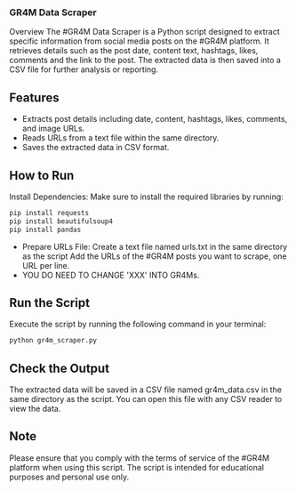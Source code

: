 ### GR4M Data Scraper
Overview The #GR4M Data Scraper is a Python script designed to extract specific information from social media posts on the #GR4M platform. It retrieves details such as the post date, content text, hashtags, likes, comments and the link to the post. The extracted data is then saved into a CSV file for further analysis or reporting.

## Features
- Extracts post details including date, content, hashtags, likes, comments, and image URLs.
- Reads URLs from a text file within the same directory.
- Saves the extracted data in CSV format.
    
## How to Run
Install Dependencies: Make sure to install the required libraries by running:

```bash
pip install requests
pip install beautifulsoup4
pip install pandas
```

- Prepare URLs File: Create a text file named urls.txt in the same directory as the script Add the URLs of the #GR4M posts you want to scrape, one URL per line.
- YOU DO NEED TO CHANGE 'XXX' INTO GR4Ms.

## Run the Script
Execute the script by running the following command in your terminal:
```bash
python gr4m_scraper.py
``` 
## Check the Output
The extracted data will be saved in a CSV file named gr4m_data.csv in the same directory as the script. You can open this file with any CSV reader to view the data.

## Note
Please ensure that you comply with the terms of service of the #GR4M platform when using this script. The script is intended for educational purposes and personal use only.
